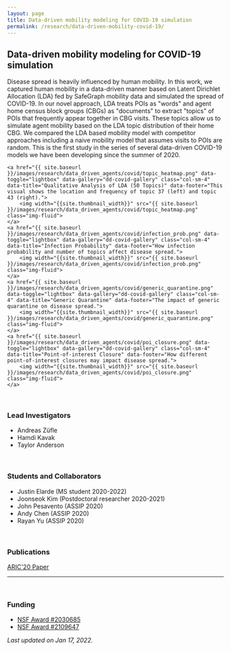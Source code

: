 ```yaml
---
layout: page
title: Data-driven mobility modeling for COVID-19 simulation
permalink: /research/data-driven-mobility-covid-19/
---
```



## Data-driven mobility modeling for COVID-19 simulation


Disease spread is heavily influenced by human mobility. In this work, we captured human mobility in a data-driven manner based on Latent Dirichlet Allocation (LDA) fed by SafeGraph mobility data and simulated the spread of COVID-19. In our novel approach, LDA treats POIs as "words" and agent home census block groups (CBGs) as "documents" to extract "topics" of POIs that frequently appear together in CBG visits. These topics allow us to simulate agent mobility based on the LDA topic distribution of their home CBG. We compared the LDA based mobility model with competitor approaches including a naive mobility model that assumes visits to POIs are random. This is the first study in the series of several data-driven COVID-19 models we have been developing since the summer of 2020.

<div id="dd-covid-gallery">
        
    <a href="{{ site.baseurl }}/images/research/data_driven_agents/covid/topic_heatmap.png" data-toggle="lightbox" data-gallery="dd-covid-gallery" class="col-sm-4" data-title="Qualitative Analysis of LDA (50 Topics)" data-footer="This visual shows the location and frequency of topic 37 (left) and topic 43 (right).">
        <img width="{{site.thumbnail_width}}" src="{{ site.baseurl }}/images/research/data_driven_agents/covid/topic_heatmap.png" class="img-fluid">
    </a>
    <a href="{{ site.baseurl }}/images/research/data_driven_agents/covid/infection_prob.png" data-toggle="lightbox" data-gallery="dd-covid-gallery" class="col-sm-4" data-title="Infection Probability" data-footer="How infection probability and number of topics affect disease spread.">
        <img width="{{site.thumbnail_width}}" src="{{ site.baseurl }}/images/research/data_driven_agents/covid/infection_prob.png" class="img-fluid">
    </a>
    <a href="{{ site.baseurl }}/images/research/data_driven_agents/covid/generic_quarantine.png" data-toggle="lightbox" data-gallery="dd-covid-gallery" class="col-sm-4" data-title="Generic Quarantine" data-footer="The impact of generic quarantine on disease spread.">
        <img width="{{site.thumbnail_width}}" src="{{ site.baseurl }}/images/research/data_driven_agents/covid/generic_quarantine.png" class="img-fluid">
    </a>
    <a href="{{ site.baseurl }}/images/research/data_driven_agents/covid/poi_closure.png" data-toggle="lightbox" data-gallery="dd-covid-gallery" class="col-sm-4" data-title="Point-of-interest Closure" data-footer="How different point-of-interest closures may impact disease spread.">
        <img width="{{site.thumbnail_width}}" src="{{ site.baseurl }}/images/research/data_driven_agents/covid/poi_closure.png" class="img-fluid">
    </a>

</div>


<script>
	  lightGallery(document.getElementById('dd-covid-gallery'), {
	    thumbnail:true,
	    animateThumb: true,
	    showThumbByDefault: true
	}); 
	</script>

<br/>

### Lead Investigators

- Andreas Züfle
- Hamdi Kavak
- Taylor Anderson

<br/>

### Students and Collaborators

- Justin Elarde (MS student 2020-2022)
- Joonseok Kim (Postdoctoral researcher 2020-2021)
- John Pesavento (ASSIP 2020)
- Andy Chen (ASSIP 2020)
- Rayan Yu (ASSIP 2020)

<br/>

### Publications

<a href="https://dl.acm.org/doi/abs/10.1145/3423455.3430305" target="_blank"> <i class="far fa-file"></i> ARIC'20 Paper</a>
<hr>

<br/>

### Funding
- [NSF Award #2030685](https://www.nsf.gov/awardsearch/showAward?AWD_ID=2030685)
- [NSF Award #2109647](https://www.nsf.gov/awardsearch/showAward?AWD_ID=2109647)

*Last updated on Jan 17, 2022.*  